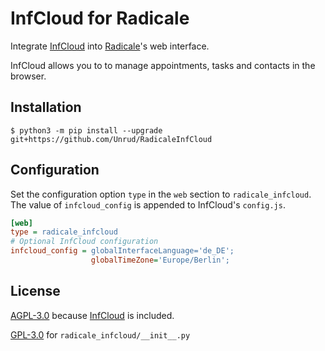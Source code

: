 # InfCloud for Radicale

Integrate [InfCloud](https://www.inf-it.com/open-source/clients/infcloud/) into [Radicale](http://radicale.org/)'s web interface.

InfCloud allows you to to manage appointments, tasks and contacts in the browser.

## Installation

```shell
$ python3 -m pip install --upgrade git+https://github.com/Unrud/RadicaleInfCloud
```

## Configuration

Set the configuration option `type` in the `web` section to ``radicale_infcloud``.
The value of `infcloud_config` is appended to InfCloud's `config.js`.

```ini
[web]
type = radicale_infcloud
# Optional InfCloud configuration
infcloud_config = globalInterfaceLanguage='de_DE';
                  globalTimeZone='Europe/Berlin';
```

## License

[AGPL-3.0](https://github.com/Unrud/RadicaleWeb/blob/master/COPYING) because [InfCloud](https://github.com/Unrud/RadicaleInfCloud/blob/master/radicale_infcloud/web/) is included.

[GPL-3.0](https://github.com/Unrud/RadicaleWeb/blob/master/COPYING_GPL) for `radicale_infcloud/__init__.py`
